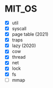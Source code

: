 # MIT_OS
- [x] util
- [x] syscall
- [x] page table (2021)
- [x] traps
- [x] lazy (2020)
- [x] cow
- [x] thread
- [x] net
- [x] lock
- [x] fs
- [ ] mmap
